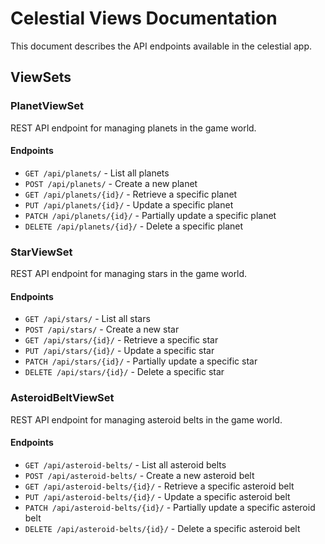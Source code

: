 # Celestial Views Documentation

This document describes the API endpoints available in the celestial app.

## ViewSets

### PlanetViewSet

REST API endpoint for managing planets in the game world.

#### Endpoints

- `GET /api/planets/` - List all planets
- `POST /api/planets/` - Create a new planet
- `GET /api/planets/{id}/` - Retrieve a specific planet
- `PUT /api/planets/{id}/` - Update a specific planet
- `PATCH /api/planets/{id}/` - Partially update a specific planet
- `DELETE /api/planets/{id}/` - Delete a specific planet

### StarViewSet

REST API endpoint for managing stars in the game world.

#### Endpoints

- `GET /api/stars/` - List all stars
- `POST /api/stars/` - Create a new star
- `GET /api/stars/{id}/` - Retrieve a specific star
- `PUT /api/stars/{id}/` - Update a specific star
- `PATCH /api/stars/{id}/` - Partially update a specific star
- `DELETE /api/stars/{id}/` - Delete a specific star

### AsteroidBeltViewSet

REST API endpoint for managing asteroid belts in the game world.

#### Endpoints

- `GET /api/asteroid-belts/` - List all asteroid belts
- `POST /api/asteroid-belts/` - Create a new asteroid belt
- `GET /api/asteroid-belts/{id}/` - Retrieve a specific asteroid belt
- `PUT /api/asteroid-belts/{id}/` - Update a specific asteroid belt
- `PATCH /api/asteroid-belts/{id}/` - Partially update a specific asteroid belt
- `DELETE /api/asteroid-belts/{id}/` - Delete a specific asteroid belt 